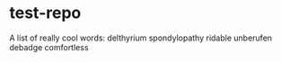 # test-repo

A list of really cool words:
delthyrium
spondylopathy
ridable
unberufen
debadge
comfortless
